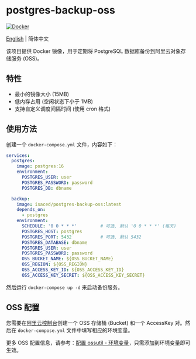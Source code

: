 # postgres-backup-oss

[![Docker](https://img.shields.io/badge/docker-%230db7ed.svg?style=for-the-badge&logo=docker&logoColor=white)](https://hub.docker.com/r/isaced/postgres-backup-oss)

[English](README.md) | 简体中文

该项目提供 Docker 镜像，用于定期将 PostgreSQL 数据库备份到阿里云对象存储服务 (OSS)。

## 特性

- 最小的镜像大小 (15MB)
- 低内存占用 (空闲状态下小于 1MB)
- 支持自定义调度间隔时间 (使用 cron 格式)

## 使用方法

创建一个 `docker-compose.yml` 文件，内容如下：

```yaml
services:
  postgres:
    image: postgres:16
    environment:
      POSTGRES_USER: user
      POSTGRES_PASSWORD: password
      POSTGRES_DB: dbname

  backup:
    image: isaced/postgres-backup-oss:latest
    depends_on:
      - postgres
    environment:
      SCHEDULE: '0 0 * * *'         # 可选, 默认 '0 0 * * *' (每天)
      POSTGRES_HOST: postgres
      POSTGRES_PORT: 5432           # 可选, 默认 5432
      POSTGRES_DATABASE: dbname
      POSTGRES_USER: user
      POSTGRES_PASSWORD: password
      OSS_BUCKET_NAME: ${OSS_BUCKET_NAME}
      OSS_REGION: ${OSS_REGION}
      OSS_ACCESS_KEY_ID: ${OSS_ACCESS_KEY_ID}
      OSS_ACCESS_KEY_SECRET: ${OSS_ACCESS_KEY_SECRET}
```

然后运行 `docker-compose up -d` 来启动备份服务。

## OSS 配置

您需要在[阿里云控制台](https://home.console.aliyun.com/)创建一个 OSS 存储桶 (Bucket) 和一个 AccessKey 对。然后在 `docker-compose.yml` 文件中填写相应的环境变量。

更多 OSS 配置信息，请参考：[配置 ossutil - 环境变量](https://help.aliyun.com/zh/oss/developer-reference/configure-ossutil2)，只需添加到环境变量即可生效。
